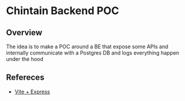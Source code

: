 # Chintain Backend POC

## Overview

The idea is to make a POC around a BE that expose some APIs and internally communicate with a Postgres DB and logs everything happen under the hood

## Refereces

- [Vite + Express](https://github.com/szymmis/vite-express)
